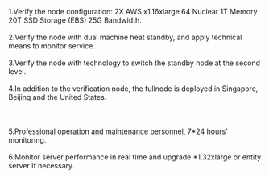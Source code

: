 1.Verify the node configuration: 2X AWS x1.16xlarge 64 Nuclear 1T Memory 20T SSD Storage (EBS) 25G Bandwidth.</br></br>
2.Verify the node with dual machine heat standby, and apply technical means to monitor service.</br></br>
3.Verify the node with technology to switch the standby node at the second level.</br></br>
4.In addition to the verification node, the fullnode is deployed in Singapore, Beijing and the United States.</br></br></br></br>
5.Professional operation and maintenance personnel, 7*24 hours’ monitoring.</br></br>
6.Monitor server performance in real time and upgrade *1.32xlarge or entity server if necessary.
